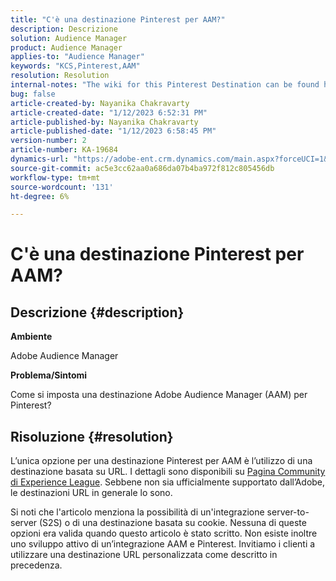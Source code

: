 ```yaml
---
title: "C'è una destinazione Pinterest per AAM?"
description: Descrizione
solution: Audience Manager
product: Audience Manager
applies-to: "Audience Manager"
keywords: "KCS,Pinterest,AAM"
resolution: Resolution
internal-notes: "The wiki for this Pinterest Destination can be found here: https://wiki.corp.adobe.com/display/MCPI/Pinterest+-+AAM+Destination+-+IN+DEVELOPMENT"
bug: false
article-created-by: Nayanika Chakravarty
article-created-date: "1/12/2023 6:52:31 PM"
article-published-by: Nayanika Chakravarty
article-published-date: "1/12/2023 6:58:45 PM"
version-number: 2
article-number: KA-19684
dynamics-url: "https://adobe-ent.crm.dynamics.com/main.aspx?forceUCI=1&pagetype=entityrecord&etn=knowledgearticle&id=44979c3e-aa92-ed11-aad1-6045bd006c82"
source-git-commit: ac5e3cc62aa0a686da07b4ba972f812c805456db
workflow-type: tm+mt
source-wordcount: '131'
ht-degree: 6%

---
```


# C&#39;è una destinazione Pinterest per AAM?

## Descrizione {#description}


<b>Ambiente</b>

Adobe Audience Manager

<b>Problema/Sintomi</b>

Come si imposta una destinazione Adobe Audience Manager (AAM) per Pinterest?


## Risoluzione {#resolution}


L’unica opzione per una destinazione Pinterest per AAM è l’utilizzo di una destinazione basata su URL. I dettagli sono disponibili su [Pagina Community di Experience League](https://experienceleaguecommunities.adobe.com/t5/adobe-audience-manager-questions/pinterest-destination/td-p/434687). Sebbene non sia ufficialmente supportato dall’Adobe, le destinazioni URL in generale lo sono.

Si noti che l&#39;articolo menziona la possibilità di un&#39;integrazione server-to-server (S2S) o di una destinazione basata su cookie. Nessuna di queste opzioni era valida quando questo articolo è stato scritto. Non esiste inoltre uno sviluppo attivo di un’integrazione AAM e Pinterest. Invitiamo i clienti a utilizzare una destinazione URL personalizzata come descritto in precedenza.
